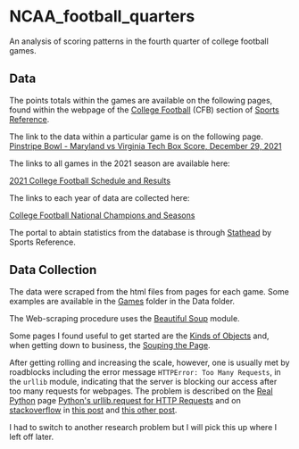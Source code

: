 # NCAA_football_quarters
An analysis of scoring patterns in the fourth quarter of college football games.


## Data

The points totals within the games are available on the following pages, 
found within the webpage of the [College Football](https://www.sports-reference.com/cfb/) (CFB) section 
of 
[Sports Reference](https://www.sports-reference.com/cfb/).

The link to the data within a particular game is on the following page.
[Pinstripe Bowl - Maryland vs Virginia Tech Box Score, December 29, 2021](https://www.sports-reference.com/cfb/boxscores/2021-12-29-virginia-tech.html)


The links to all games in the 2021 season are available here:

[2021 College Football Schedule and Results](https://www.sports-reference.com/cfb/years/2021-schedule.html)


The links to each year of data are collected here:

[College Football National Champions and Seasons](https://www.sports-reference.com/cfb/years/)


The portal to abtain statistics from the database is through
[Stathead](https://stathead.com/) by Sports Reference.


## Data Collection 


The data were scraped from the html files from pages for each game. 
Some examples are available in the
[Games](https://github.com/LeeMorinUCF/NCAA_football_quarters/tree/main/Data/WebData/Games/2022) folder in the Data folder.


The Web-scraping procedure uses the 
[Beautiful Soup](https://www.tutorialspoint.com/beautiful_soup) module.

Some pages I found useful to get started are the 
[Kinds of Objects](https://www.tutorialspoint.com/beautiful_soup/beautiful_soup_kinds_of_objects.htm)
and, when getting down to business, the
[Souping the Page](https://www.tutorialspoint.com/beautiful_soup/beautiful_soup_souping_the_page.htm). 

After getting rolling and increasing the scale, however, 
one is usually met by roadblocks including the error message
```HTTPError: Too Many Requests```, 
in the ```urllib``` module, 
indicating that the server is blocking our access after
too many requests for webpages. 
The problem is described on the 
[Real Python](https://realpython.com) page
[Python's urllib.request for HTTP Requests](https://realpython.com/urllib-request/#common-urllibrequest-troubles)
and on [stackoverflow](https://stackoverflow.com) in
[this post](https://stackoverflow.com/questions/67418024/how-to-fix-urllib-error-httperror-http-error-429-too-many-requests)
and [this other post](https://stackoverflow.com/questions/50444977/urllib-error-too-many-requests). 

I had to switch to another research problem but I will pick this up 
where I left off later.
